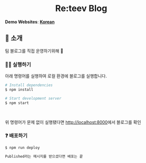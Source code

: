 <h1 align="center">
  Re:teev Blog
</h1>

**Demo Websites**: [**Korean**](https://leesungki.github.io/sungkilee.github.io/)

## 👋 소개

팀 블로그를 직접 운영하기위해 🙌

### 🏃‍♀️ 실행하기

아래 명령어를 실행하여 로컬 환경에 블로그를 실행합니다.

```bash
# Install dependencies
$ npm install

# Start development server
$ npm start
```

<br/>

위 명령어가 문제 없이 실행됐다면 [http://localhost:8000](http://localhost:8000)에서 블로그를 확인

### ❓ 배포하기
```bash
$ npm run deploy

Published라는 메시지를 받으셨다면 배포는 끝
```

